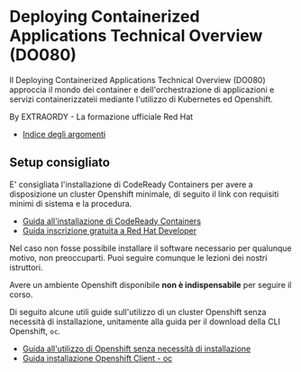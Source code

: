 # Deploying Containerized Applications Technical Overview (DO080)

Il Deploying Containerized Applications Technical Overview (DO080) approccia il mondo dei container e dell'orchestrazione di applicazioni e servizi containerizzateìi mediante l'utilizzo di Kubernetes ed Openshift.

By EXTRAORDY - La formazione ufficiale Red Hat

- [Indice degli argomenti](guides/index/README.md)

## Setup consigliato

E' consigliata l'installazione di CodeReady Containers per avere a disposizione un cluster Openshift minimale, di seguito il link con requisiti minimi di sistema e la procedura.

- [Guida all'installazione di CodeReady Containers](guides/ocp-nosetup/crc/README.md)
- [Guida inscrizione gratuita a Red Hat Developer](guides/rhdev-subscribe/README.md)

Nel caso non fosse possibile installare il software necessario per qualunque motivo, non preoccuparti.
Puoi seguire comunque le lezioni dei nostri istruttori.

Avere un ambiente Openshift disponibile **non è indispensabile** per seguire il corso.

Di seguito alcune utili guide sull'utilizzo di un cluster Openshift senza necessità di installazione, unitamente alla guida per il download della CLI Openshift, `oc`.

- [Guida all'utilizzo di Openshift senza necessità di installazione](guides/ocp-nosetup/README.md)
- [Guida installazione Openshift Client - oc](guides/oc/README.md)
